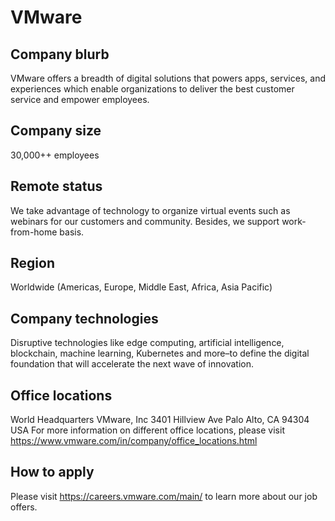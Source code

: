 # VMware

## Company blurb

VMware offers a breadth of digital solutions that powers apps, services, and experiences which enable organizations to deliver the best customer service and empower employees.

## Company size

30,000++ employees

## Remote status

We take advantage of technology to organize virtual events such as webinars for our customers and community.
Besides, we support work-from-home basis.

## Region

Worldwide (Americas, Europe, Middle East, Africa, Asia Pacific)

## Company technologies

Disruptive technologies like edge computing, artificial intelligence, blockchain, machine learning, Kubernetes and more–to define the digital foundation that will accelerate the next wave of innovation.

## Office locations

World Headquarters VMware, Inc
3401 Hillview Ave
Palo Alto, CA 94304
USA
For more information on different office locations, please visit https://www.vmware.com/in/company/office_locations.html

## How to apply 

Please visit https://careers.vmware.com/main/ to learn more about our job offers.

